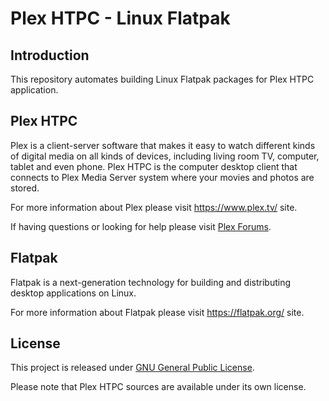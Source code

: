 # Plex HTPC - Linux Flatpak

## Introduction

This repository automates building Linux Flatpak packages for Plex HTPC application.

## Plex HTPC

Plex is a client-server software that makes it easy to watch different kinds of digital media on all kinds of devices, including living room TV, computer, tablet and even phone.
Plex HTPC is the computer desktop client that connects to Plex Media Server system where your movies and photos are stored.

For more information about Plex please visit https://www.plex.tv/ site.

If having questions or looking for help please visit [Plex Forums](https://forums.plex.tv/).

## Flatpak

Flatpak is a next-generation technology for building and distributing desktop applications on Linux.

For more information about Flatpak please visit https://flatpak.org/ site.

## License

This project is released under [GNU General Public License](https://opensource.org/licenses/GPL-3.0).

Please note that Plex HTPC sources are available under its own license.

